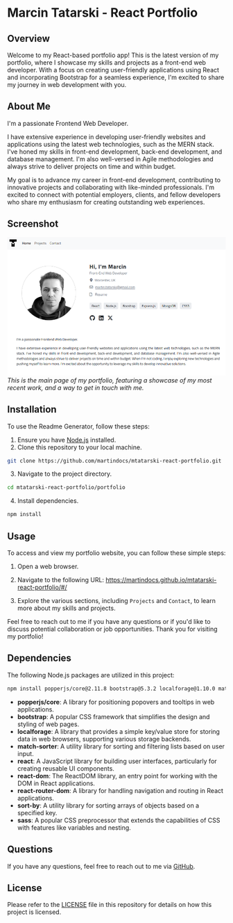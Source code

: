 # Marcin Tatarski - React Portfolio

## Overview

Welcome to my React-based portfolio app! This is the latest version of my portfolio, where I showcase my skills and projects as a front-end web developer. With a focus on creating user-friendly applications using React and incorporating Bootstrap for a seamless experience, I'm excited to share my journey in web development with you.

## About Me

I'm a passionate Frontend Web Developer. 

I have extensive experience in developing user-friendly websites and applications using the latest web technologies, such as the MERN stack. I've honed my skills in front-end development, back-end development, and database management. I'm also well-versed in Agile methodologies and always strive to deliver projects on time and within budget.

My goal is to advance my career in front-end development, contributing to innovative projects and collaborating with like-minded professionals. I'm excited to connect with potential employers, clients, and fellow developers who share my enthusiasm for creating outstanding web experiences.

## Screenshot

![Main Page](./assets/portfolio-marcin-tatarski.png)
*This is the main page of my portfolio, featuring a showcase of my most recent work, and a way to get in touch with me.*

## Installation

To use the Readme Generator, follow these steps:

1. Ensure you have [Node.js](https://nodejs.org) installed.
2. Clone this repository to your local machine.

```sh
git clone https://github.com/martindocs/mtatarski-react-portfolio.git
```

3. Navigate to the project directory.

```sh
cd mtatarski-react-portfolio/portfolio
```

4. Install dependencies.

```sh
npm install
```

## Usage

To access and view my portfolio website, you can follow these simple steps:

1. Open a web browser.

2. Navigate to the following URL: https://martindocs.github.io/mtatarski-react-portfolio/#/

3. Explore the various sections, including `Projects` and `Contact`, to learn more about my skills and projects.

Feel free to reach out to me if you have any questions or if you'd like to discuss potential collaboration or job opportunities. Thank you for visiting my portfolio!

## Dependencies

The following Node.js packages are utilized in this project:

```sh
npm install popperjs/core@2.11.8 bootstrap@5.3.2 localforage@1.10.0 match-sorter@6.3.3 react@18.2.0 react-dom@18.2.0 react-router-dom@6.21.3 sort-by@1.2.0 sass@1.70.0

```

- **popperjs/core**: A library for positioning popovers and tooltips in web applications.
- **bootstrap**: A popular CSS framework that simplifies the design and styling of web pages.
- **localforage**: A library that provides a simple key/value store for storing data in web browsers, supporting various storage backends.
- **match-sorter**: A utility library for sorting and filtering lists based on user input.
- **react**: A JavaScript library for building user interfaces, particularly for creating reusable UI components.
- **react-dom**: The ReactDOM library, an entry point for working with the DOM in React applications.
- **react-router-dom**: A library for handling navigation and routing in React applications.
- **sort-by**: A utility library for sorting arrays of objects based on a specified key.
- **sass**: A popular CSS preprocessor that extends the capabilities of CSS with features like variables and nesting.

## Questions
If you have any questions, feel free to reach out to me via [GitHub](https://github.com/martindocs).

## License

Please refer to the [LICENSE](./LICENSE.md) file in this repository for details on how this project is licensed.
